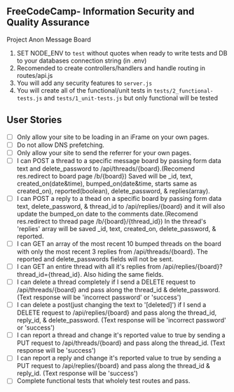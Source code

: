 **FreeCodeCamp**- Information Security and Quality Assurance
------

Project Anon Message Board

1) SET NODE_ENV to `test` without quotes when ready to write tests and DB to your databases connection string (in .env)
2) Recomended to create controllers/handlers and handle routing in routes/api.js
3) You will add any security features to `server.js`
4) You will create all of the functional/unit tests in `tests/2_functional-tests.js` and `tests/1_unit-tests.js` but only functional will be tested

## User Stories

* [ ] Only allow your site to be loading in an iFrame on your own pages.
* [ ] Do not allow DNS prefetching.
* [ ] Only allow your site to send the referrer for your own pages.
* [ ] I can POST a thread to a specific message board by passing form data text and delete_password to /api/threads/{board}.(Recomend res.redirect to board page /b/{board}) Saved will be _id, text, created_on(date&time), bumped_on(date&time, starts same as created_on), reported(boolean), delete_password, & replies(array).
* [ ] I can POST a reply to a thead on a specific board by passing form data text, delete_password, & thread_id to /api/replies/{board} and it will also update the bumped_on date to the comments date.(Recomend res.redirect to thread page /b/{board}/{thread_id}) In the thread's 'replies' array will be saved _id, text, created_on, delete_password, & reported.
* [ ] I can GET an array of the most recent 10 bumped threads on the board with only the most recent 3 replies from /api/threads/{board}. The reported and delete_passwords fields will not be sent.
* [ ] I can GET an entire thread with all it's replies from /api/replies/{board}?thread_id={thread_id}. Also hiding the same fields.
* [ ] I can delete a thread completely if I send a DELETE request to /api/threads/{board} and pass along the thread_id & delete_password. (Text response will be 'incorrect password' or 'success')
* [ ] I can delete a post(just changing the text to '[deleted]') if I send a DELETE request to /api/replies/{board} and pass along the thread_id, reply_id, & delete_password. (Text response will be 'incorrect password' or 'success')
* [ ] I can report a thread and change it's reported value to true by sending a PUT request to /api/threads/{board} and pass along the thread_id. (Text response will be 'success')
* [ ] I can report a reply and change it's reported value to true by sending a PUT request to /api/replies/{board} and pass along the thread_id & reply_id. (Text response will be 'success')
* [ ] Complete functional tests that wholely test routes and pass.
